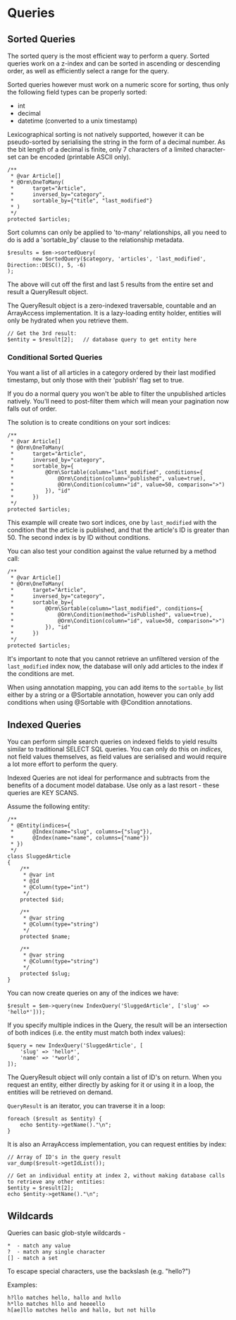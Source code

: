 Queries
=======

Sorted Queries
--------------
The sorted query is the most efficient way to perform a query. Sorted queries work on a z-index and can be sorted in
ascending or descending order, as well as efficiently select a range for the query.

Sorted queries however must work on a numeric score for sorting, thus only the following field types can be properly
sorted:

* int
* decimal
* datetime (converted to a unix timestamp)

Lexicographical sorting is not natively supported, however it can be pseudo-sorted by serialising the string in the
form of a decimal number. As the bit length of a decimal is finite, only 7 characters of a limited character-set 
can be encoded (printable ASCII only).

    /**
     * @var Article[]
     * @Orm\OneToMany(
     *      target="Article",
     *      inversed_by="category",
     *      sortable_by={"title", "last_modified"}
     * )
     */
    protected $articles;

Sort columns can only be applied to 'to-many' relationships, all you need to do is add a 'sortable_by' clause to the
relationship metadata.

    $results = $em->sortedQuery(
            new SortedQuery($category, 'articles', 'last_modified', Direction::DESC(), 5, -6)
    );

The above will cut off the first and last 5 results from the entire set and result a QueryResult object.

The QueryResult object is a zero-indexed traversable, countable and an ArrayAccess implementation. It is a 
lazy-loading entity holder, entities will only be hydrated when you retrieve them.

    // Get the 3rd result:
    $entity = $result[2];   // database query to get entity here

### Conditional Sorted Queries
You want a list of all articles in a category ordered by their last modified timestamp, but only those with their 
'publish' flag set to true.

If you do a normal query you won't be able to filter the unpublished articles natively. You'll need to post-filter them
which will mean your pagination now falls out of order.

The solution is to create conditions on your sort indices:

    /**
     * @var Article[]
     * @Orm\OneToMany(
     *      target="Article",
     *      inversed_by="category",
     *      sortable_by={
     *          @Orm\Sortable(column="last_modified", conditions={
     *              @Orm\Condition(column="published", value=true),
     *              @Orm\Condition(column="id", value=50, comparison=">")
     *          }), "id"
     *      })
     */
    protected $articles;

This example will create two sort indices, one by `last_modified` with the condition that the article is published, and
that the article's ID is greater than 50. The second index is by ID without conditions.

You can also test your condition against the value returned by a method call:

    /**
     * @var Article[]
     * @Orm\OneToMany(
     *      target="Article",
     *      inversed_by="category",
     *      sortable_by={
     *          @Orm\Sortable(column="last_modified", conditions={
     *              @Orm\Condition(method="isPublished", value=true),
     *              @Orm\Condition(column="id", value=50, comparison=">")
     *          }), "id"
     *      })
     */
    protected $articles;

It's important to note that you cannot retrieve an unfiltered version of the `last_modified` index now, the database
will only add articles to the index if the conditions are met. 

When using annotation mapping, you can add items to the `sortable_by` list either by a string or a @Sortable 
annotation, however you can only add conditions when using @Sortable with @Condition annotations.

Indexed Queries
---------------
You can perform simple search queries on indexed fields to yield results similar to traditional SELECT SQL queries.
You can only do this on *indices*, not field values themselves, as field values are serialised and would require a lot
more effort to perform the query.

Indexed Queries are not ideal for performance and subtracts from the benefits of a document model database. Use only 
as a last resort - these queries are KEY SCANS.

Assume the following entity:

    /**
     * @Entity(indices={
     *      @Index(name="slug", columns={"slug"}),
     *      @Index(name="name", columns={"name"})
     * })
     */
    class SluggedArticle
    {
        /**
         * @var int
         * @Id
         * @Column(type="int")
         */
        protected $id;
    
        /**
         * @var string
         * @Column(type="string")
         */
        protected $name;
    
        /**
         * @var string
         * @Column(type="string")
         */
        protected $slug;
    }

You can now create queries on any of the indices we have:

    $result = $em->query(new IndexQuery('SluggedArticle', ['slug' => 'hello*']));
    
If you specify multiple indices in the Query, the result will be an intersection of both indices (i.e. the entity must
match both index values):

    $query = new IndexQuery('SluggedArticle', [
        'slug' => 'hello*',
        'name' => '*world',
    ]);
    
The QueryResult object will only contain a list of ID's on return. When you request an entity, either directly by
asking for it or using it in a loop, the entities will be retrieved on demand.
 
`QueryResult` is an iterator, you can traverse it in a loop:

    foreach ($result as $entity) {
        echo $entity->getName()."\n";
    }

It is also an ArrayAccess implementation, you can request entities by index:

    // Array of ID's in the query result
    var_dump($result->getIdList());
    
    // Get an individual entity at index 2, without making database calls to retrieve any other entities:
    $entity = $result[2];
    echo $entity->getName()."\n";
    
Wildcards
---------
Queries can basic glob-style wildcards -
 
    *  - match any value 
    ?  - match any single character
    [] - match a set
    
To escape special characters, use the backslash (e.g. "hello\?")

Examples:

    h?llo matches hello, hallo and hxllo
    h*llo matches hllo and heeeello
    h[ae]llo matches hello and hallo, but not hillo
